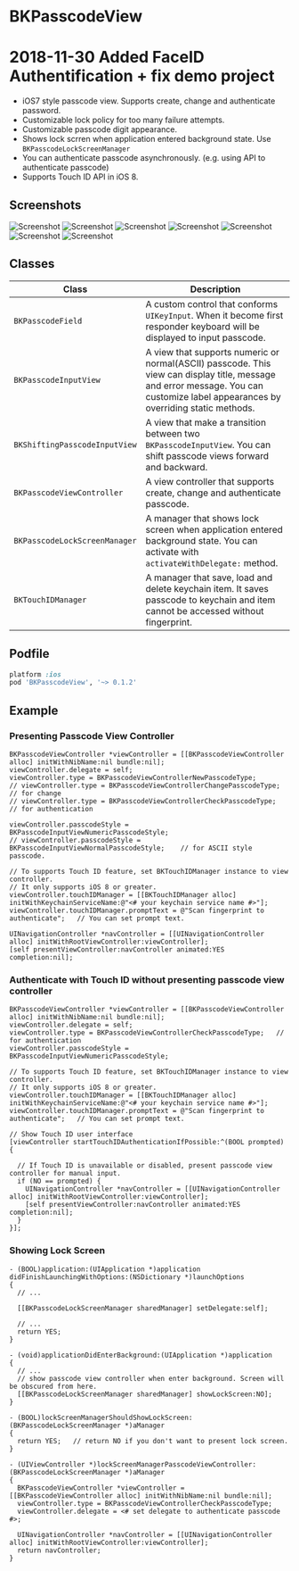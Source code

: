 BKPasscodeView
==============
2018-11-30 Added FaceID Authentification + fix demo project
==============


- iOS7 style passcode view. Supports create, change and authenticate password.
- Customizable lock policy for too many failure attempts.
- Customizable passcode digit appearance.
- Shows lock scrren when application entered background state. Use ```BKPasscodeLockScreenManager```
- You can authenticate passcode asynchronously. (e.g. using API to authenticate passcode)
- Supports Touch ID API in iOS 8.

## Screenshots

![Screenshot](./Screenshots/passcode_01.png)
![Screenshot](./Screenshots/passcode_02.png)
![Screenshot](./Screenshots/passcode_03.png)
![Screenshot](./Screenshots/passcode_04.png)
![Screenshot](./Screenshots/passcode_05.png)
![Screenshot](./Screenshots/passcode_06.png)
![Screenshot](./Screenshots/passcode_07.png)

## Classes
| Class | Description |
| ----- | ----------- |
| ```BKPasscodeField``` | A custom control that conforms ```UIKeyInput```. When it become first responder keyboard will be displayed to input passcode. |
| ```BKPasscodeInputView``` | A view that supports numeric or normal(ASCII) passcode. This view can display title, message and error message. You can customize label appearances by overriding static methods. |
| ```BKShiftingPasscodeInputView``` | A view that make a transition between two ```BKPasscodeInputView```. You can shift passcode views forward and backward. |
| ```BKPasscodeViewController``` | A view controller that supports create, change and authenticate passcode. |
| ```BKPasscodeLockScreenManager``` | A manager that shows lock screen when application entered background state. You can activate with ```activateWithDelegate:``` method. |
| ```BKTouchIDManager``` | A manager that save, load and delete keychain item. It saves passcode to keychain and item cannot be accessed without fingerprint. |

## Podfile
```ruby
platform :ios
pod 'BKPasscodeView', '~> 0.1.2'
```

## Example

### Presenting Passcode View Controller
```objc
BKPasscodeViewController *viewController = [[BKPasscodeViewController alloc] initWithNibName:nil bundle:nil];
viewController.delegate = self;
viewController.type = BKPasscodeViewControllerNewPasscodeType;
// viewController.type = BKPasscodeViewControllerChangePasscodeType;    // for change
// viewController.type = BKPasscodeViewControllerCheckPasscodeType;   // for authentication

viewController.passcodeStyle = BKPasscodeInputViewNumericPasscodeStyle;
// viewController.passcodeStyle = BKPasscodeInputViewNormalPasscodeStyle;    // for ASCII style passcode.

// To supports Touch ID feature, set BKTouchIDManager instance to view controller.
// It only supports iOS 8 or greater.
viewController.touchIDManager = [[BKTouchIDManager alloc] initWithKeychainServiceName:@"<# your keychain service name #>"];
viewController.touchIDManager.promptText = @"Scan fingerprint to authenticate";   // You can set prompt text.

UINavigationController *navController = [[UINavigationController alloc] initWithRootViewController:viewController];
[self presentViewController:navController animated:YES completion:nil];

```

### Authenticate with Touch ID without presenting passcode view controller
```objc
BKPasscodeViewController *viewController = [[BKPasscodeViewController alloc] initWithNibName:nil bundle:nil];
viewController.delegate = self;
viewController.type = BKPasscodeViewControllerCheckPasscodeType;   // for authentication
viewController.passcodeStyle = BKPasscodeInputViewNumericPasscodeStyle;

// To supports Touch ID feature, set BKTouchIDManager instance to view controller.
// It only supports iOS 8 or greater.
viewController.touchIDManager = [[BKTouchIDManager alloc] initWithKeychainServiceName:@"<# your keychain service name #>"];
viewController.touchIDManager.promptText = @"Scan fingerprint to authenticate";   // You can set prompt text.

// Show Touch ID user interface
[viewController startTouchIDAuthenticationIfPossible:^(BOOL prompted) {

  // If Touch ID is unavailable or disabled, present passcode view controller for manual input.
  if (NO == prompted) {
    UINavigationController *navController = [[UINavigationController alloc] initWithRootViewController:viewController];
    [self presentViewController:navController animated:YES completion:nil];
  }
}];

```

### Showing Lock Screen
```objc
- (BOOL)application:(UIApplication *)application didFinishLaunchingWithOptions:(NSDictionary *)launchOptions
{
  // ...
  
  [[BKPasscodeLockScreenManager sharedManager] setDelegate:self];
  
  // ...
  return YES;
}

- (void)applicationDidEnterBackground:(UIApplication *)application
{
  // ...
  // show passcode view controller when enter background. Screen will be obscured from here.
  [[BKPasscodeLockScreenManager sharedManager] showLockScreen:NO];
}

- (BOOL)lockScreenManagerShouldShowLockScreen:(BKPasscodeLockScreenManager *)aManager
{
  return YES;   // return NO if you don't want to present lock screen.
}

- (UIViewController *)lockScreenManagerPasscodeViewController:(BKPasscodeLockScreenManager *)aManager
{
  BKPasscodeViewController *viewController = [[BKPasscodeViewController alloc] initWithNibName:nil bundle:nil];
  viewController.type = BKPasscodeViewControllerCheckPasscodeType;
  viewController.delegate = <# set delegate to authenticate passcode #>;
  
  UINavigationController *navController = [[UINavigationController alloc] initWithRootViewController:viewController];
  return navController;
}
```

